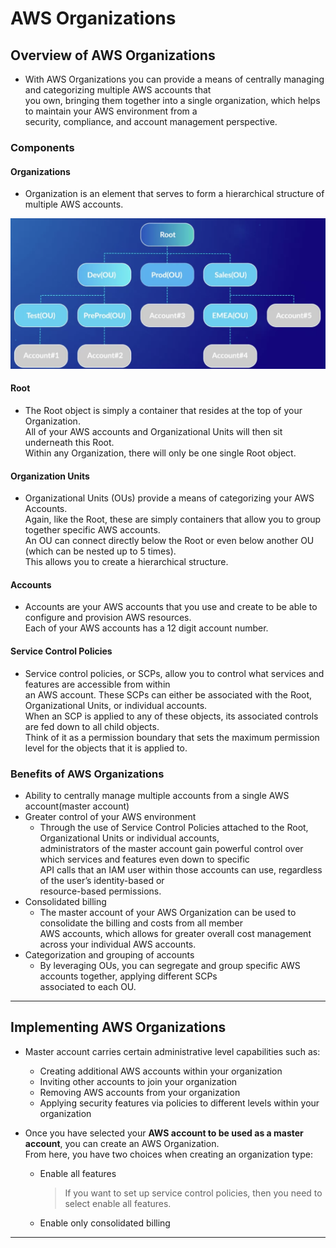 # AWS Organizations

## Overview of AWS Organizations

- With AWS Organizations you can provide a means of centrally managing and categorizing multiple AWS accounts that  
  you own, bringing them together into a single organization, which helps to maintain your AWS environment from a  
  security, compliance, and account management perspective.

### Components

#### Organizations

- Organization is an element that serves to form a hierarchical structure of multiple AWS accounts.

![picture 1](/images/AWS_SAA_AWSORGA_1.png)

#### Root

- The Root object is simply a container that resides at the top of your Organization.  
  All of your AWS accounts and Organizational Units will then sit underneath this Root.  
  Within any Organization, there will only be one single Root object.

#### Organization Units

- Organizational Units (OUs) provide a means of categorizing your AWS Accounts.  
  Again, like the Root, these are simply containers that allow you to group together specific AWS accounts.  
  An OU can connect directly below the Root or even below another OU (which can be nested up to 5 times).  
  This allows you to create a hierarchical structure.

#### Accounts

- Accounts are your AWS accounts that you use and create to be able to configure and provision AWS resources.  
  Each of your AWS accounts has a 12 digit account number.

#### Service Control Policies

- Service control policies, or SCPs, allow you to control what services and features are accessible from within  
  an AWS account. These SCPs can either be associated with the Root, Organizational Units, or individual accounts.  
  When an SCP is applied to any of these objects, its associated controls are fed down to all child objects.  
  Think of it as a permission boundary that sets the maximum permission level for the objects that it is applied to.

### Benefits of AWS Organizations

- Ability to centrally manage multiple accounts from a single AWS account(master account)
- Greater control of your AWS environment
  - Through the use of Service Control Policies attached to the Root, Organizational Units or individual accounts,  
    administrators of the master account gain powerful control over which services and features even down to specific  
    API calls that an IAM user within those accounts can use, regardless of the user’s identity-based or  
    resource-based permissions.
- Consolidated billing
  - The master account of your AWS Organization can be used to consolidate the billing and costs from all member  
    AWS accounts, which allows for greater overall cost management across your individual AWS accounts.
- Categorization and grouping of accounts
  - By leveraging OUs, you can segregate and group specific AWS accounts together, applying different SCPs  
    associated to each OU.

---

## Implementing AWS Organizations

- Master account carries certain administrative level capabilities such as:

  - Creating additional AWS accounts within your organization
  - Inviting other accounts to join your organization
  - Removing AWS accounts from your organization
  - Applying security features via policies to different levels within your organization

- Once you have selected your **AWS account to be used as a master account**, you can create an AWS Organization.  
  From here, you have two choices when creating an organization type:
  - Enable all features
    > If you want to set up service control policies, then you need to select enable all features.
  - Enable only consolidated billing

---
